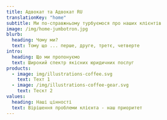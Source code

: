 ```yaml
---
title: Адвокат та Адвокат RU
translationKey: "home"
subtitle: Ми по-справжньому турбуємося про наших клієнтів
image: /img/home-jumbotron.jpg
blurb:
  heading: Чому ми?
  text: Тому що ... перше, друге, третє, четверте
intro:
  heading: Що ми пропонуємо
  text: Широкий спектр якісних юридичних послуг
products:
  - image: img/illustrations-coffee.svg
    text: Техт 1
  - image: /img/illustrations-coffee-gear.svg
    text: Тескт 2
values:
  heading: Наші цінності
  text: Вірішення проблеми клієнта - наш приоритет
---
```

